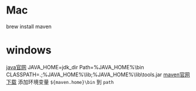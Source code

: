 # Mac
brew install maven
# windows
[java官网](http://www.oracle.com)
JAVA_HOME=jdk_dir
Path=%JAVA_HOME%\bin
CLASSPATH=.;%JAVA_HOME%\lib;%JAVA_HOME%\lib\tools.jar
[maven官网下载](https://maven.apache.org)
添加环境变量 `${maven.home}\bin` 到 `path` 